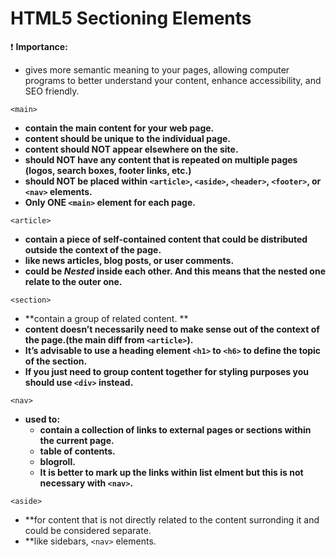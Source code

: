 # **HTML5 Sectioning Elements**

:exclamation: **Importance:**

- gives more semantic meaning to your pages, allowing computer programs to better understand your content, enhance accessibility, and SEO friendly.

```
<main>
```
  
  - **contain the main content for your web page.**
  - **content should be unique to the individual page.**
  - **content should NOT appear elsewhere on the site.**
  - **should NOT have any content that is repeated on multiple pages (logos, search boxes, footer links, etc.)**
  - **should NOT be placed within `<article>`, `<aside>`, `<header>`, `<footer>`, or `<nav>` elements.**
  - **Only ONE `<main>` element for each page.**


```
<article>
```

- **contain a piece of self-contained content that could be distributed outside the context of the page.**
- **like news articles, blog posts, or user comments.**
- **could be _Nested_ inside each other. And this means that the nested one relate to the outer one.**


```
<section>
```

- **contain a group of related content. **
- **content doesn’t necessarily need to make sense out of the context of the page.(the main diff from `<article>`).**
- **It’s advisable to use a heading element `<h1>` to `<h6>` to define the topic of the section.**
- **If you just need to group content together for styling purposes you should use `<div>` instead.**


```
<nav>
```

- **used to:** 
    - **contain a collection of links to external pages or sections within the current page.**
    - **table of contents.**
    - **blogroll.**
    - **It is better to mark up the links within list elment but this is not necessary with `<nav>`.**


```
<aside>
```

- **for content that is not directly related to the content surronding it and could be considered separate.
- **like sidebars, `<nav>` elements.

